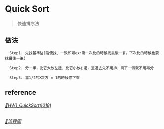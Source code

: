 # Quick Sort
>快速排序法
## 做法
      Step1. 先找基準點(隨便找、一致即可ex:第一次比的時候找最後一筆，下次比的時候也要找最後一筆)             
      
      Step2. 分一半，比它大放左邊、比它小放右邊，丟過去先不用排，剩下一個就不用再分
    
      Step3. 當1/2的X次方 = 1的時候停下來

## reference
###### [🔗HW1_QuickSort(1018)](https://nbviewer.jupyter.org/github/zhaoqieyu/LearningNotes/blob/master/04_Quick%20Sort/HW1_QuickSort%281018%29.ipynb)
###### [🔗流程圖](https://github.com/zhaoqieyu/LearningNotes/blob/master/HW/%E6%B5%81%E7%A8%8B%E5%9C%96.jpg)
